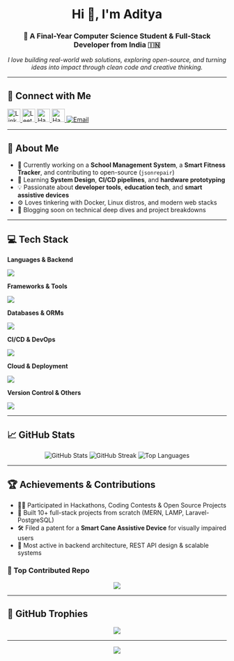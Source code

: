 <h1 align="center">Hi 👋, I'm Aditya</h1>
<h3 align="center">🚀 A Final-Year Computer Science Student & Full-Stack Developer from India 🇮🇳</h3>

<p align="center">
  <em>I love building real-world web solutions, exploring open-source, and turning ideas into impact through clean code and creative thinking.</em>
</p>

---

## 🔗 Connect with Me

<p align="left">
  <a href="https://linkedin.com/in/adityaa75" target="_blank">
    <img src="https://skillicons.dev/icons?i=linkedin" height="30" alt="LinkedIn" />
  </a>
  <a href="https://www.leetcode.com/adityakumar24851" target="_blank">
    <img src="https://skillicons.dev/icons?i=leetcode" height="30" alt="LeetCode" />
  </a>
  <a href="https://www.hackerrank.com/adityakumar24851" target="_blank">
    <img src="https://skillicons.dev/icons?i=hackerrank" height="30" alt="HackerRank" />
  </a>
  <a href="https://www.hackerearth.com/@adityakumar24851" target="_blank">
    <img src="https://www.vectorlogo.zone/logos/hackerearth/hackerearth-icon.svg" height="30" alt="HackerEarth" />
  </a>
  <a href="mailto:Adityakumar24851@gmail.com">
    <img src="https://img.shields.io/badge/Gmail-D14836?style=flat&logo=gmail&logoColor=white" alt="Email" />
  </a>
</p>

---

## 🧠 About Me

- 🔭 Currently working on a **School Management System**, a **Smart Fitness Tracker**, and contributing to open-source (`jsonrepair`)
- 🌱 Learning **System Design**, **CI/CD pipelines**, and **hardware prototyping**
- 💡 Passionate about **developer tools**, **education tech**, and **smart assistive devices**
- ⚙️ Loves tinkering with Docker, Linux distros, and modern web stacks
- 📝 Blogging soon on technical deep dives and project breakdowns

---

## 💻 Tech Stack

**Languages & Backend**
<p>
  <img src="https://skillicons.dev/icons?i=js,ts,nodejs,php,java,python,c" />
</p>

**Frameworks & Tools**
<p>
  <img src="https://skillicons.dev/icons?i=express,react,nextjs,laravel,socketio,tailwind,bootstrap" />
</p>

**Databases & ORMs**
<p>
  <img src="https://skillicons.dev/icons?i=postgres,mongodb,mysql,prisma,sequelize" />
</p>

**CI/CD & DevOps**
<p>
  <img src="https://skillicons.dev/icons?i=docker,githubactions,jenkins" />
</p>

**Cloud & Deployment**
<p>
  <img src="https://skillicons.dev/icons?i=aws,gcp,vercel,netlify,render" />
</p>

**Version Control & Others**
<p>
  <img src="https://skillicons.dev/icons?i=git,github,postman,figma" />
</p>

---

## 📈 GitHub Stats

<p align="center">
  <img src="https://github-readme-stats.vercel.app/api?username=aditya-7562&show_icons=true&theme=dark&hide_border=false" alt="GitHub Stats" />
  <img src="https://nirzak-streak-stats.vercel.app/?user=aditya-7562&theme=dark&hide_border=false" alt="GitHub Streak" />
  <img src="https://github-readme-stats.vercel.app/api/top-langs/?username=aditya-7562&layout=compact&theme=dark&hide_border=false" alt="Top Languages" />
</p>

---

## 🏆 Achievements & Contributions

- 👨‍💻 Participated in Hackathons, Coding Contests & Open Source Projects
- 🧠 Built 10+ full-stack projects from scratch (MERN, LAMP, Laravel-PostgreSQL)
- 🛠 Filed a patent for a **Smart Cane Assistive Device** for visually impaired users
- 🚀 Most active in backend architecture, REST API design & scalable systems

### 🧩 Top Contributed Repo
<p align="center">
  <img src="https://github-contributor-stats.vercel.app/api?username=aditya-7562&limit=5&theme=dark&combine_all_yearly_contributions=true" />
</p>

---

## 🧮 GitHub Trophies

<p align="center">
  <img src="https://github-profile-trophy.vercel.app/?username=aditya-7562&theme=radical&no-frame=false&no-bg=true&margin-w=4" />
</p>

---

<p align="center">
  <img src="https://visitcount.itsvg.in/api?id=aditya-7562&icon=0&color=0" />
</p>

<!-- Made with ❤️ using GPRM ( https://gprm.itsvg.in ) -->
